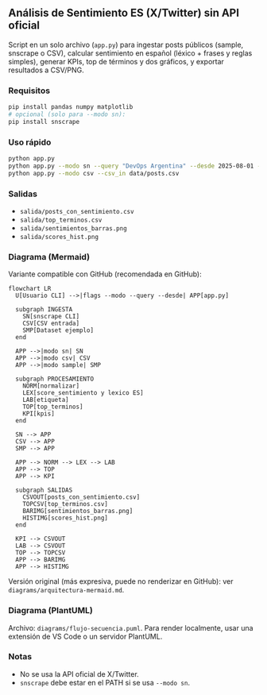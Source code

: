 ## Análisis de Sentimiento ES (X/Twitter) sin API oficial

Script en un solo archivo (`app.py`) para ingestar posts públicos (sample, snscrape o CSV), calcular sentimiento en español (léxico + frases y reglas simples), generar KPIs, top de términos y dos gráficos, y exportar resultados a CSV/PNG.

### Requisitos
```bash
pip install pandas numpy matplotlib
# opcional (solo para --modo sn):
pip install snscrape
```

### Uso rápido
```bash
python app.py
python app.py --modo sn --query "DevOps Argentina" --desde 2025-08-01 --limite 300
python app.py --modo csv --csv_in data/posts.csv
```

### Salidas
- `salida/posts_con_sentimiento.csv`  
- `salida/top_terminos.csv`  
- `salida/sentimientos_barras.png`  
- `salida/scores_hist.png`

### Diagrama (Mermaid)
Variante compatible con GitHub (recomendada en GitHub):

```mermaid
flowchart LR
  U[Usuario CLI] -->|flags --modo --query --desde| APP[app.py]

  subgraph INGESTA
    SN[snscrape CLI]
    CSV[CSV entrada]
    SMP[Dataset ejemplo]
  end

  APP -->|modo sn| SN
  APP -->|modo csv| CSV
  APP -->|modo sample| SMP

  subgraph PROCESAMIENTO
    NORM[normalizar]
    LEX[score_sentimiento y lexico ES]
    LAB[etiqueta]
    TOP[top_terminos]
    KPI[kpis]
  end

  SN --> APP
  CSV --> APP
  SMP --> APP

  APP --> NORM --> LEX --> LAB
  APP --> TOP
  APP --> KPI

  subgraph SALIDAS
    CSVOUT[posts_con_sentimiento.csv]
    TOPCSV[top_terminos.csv]
    BARIMG[sentimientos_barras.png]
    HISTIMG[scores_hist.png]
  end

  KPI --> CSVOUT
  LAB --> CSVOUT
  TOP --> TOPCSV
  APP --> BARIMG
  APP --> HISTIMG
```

Versión original (más expresiva, puede no renderizar en GitHub): ver `diagrams/arquitectura-mermaid.md`.

### Diagrama (PlantUML)
Archivo: `diagrams/flujo-secuencia.puml`. Para render localmente, usar una extensión de VS Code o un servidor PlantUML.

### Notas
- No se usa la API oficial de X/Twitter.
- `snscrape` debe estar en el PATH si se usa `--modo sn`.
